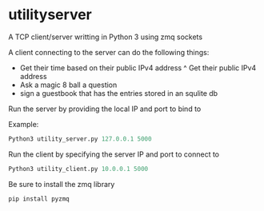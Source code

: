 # utilityserver
A TCP client/server writting in Python 3 using zmq sockets

A client connecting to the server can do the following things:
* Get their time based on their public IPv4 address
^ Get their public IPv4 address
* Ask a magic 8 ball a question
* sign a guestbook that has the entries stored in an squlite db

Run the server by providing the local IP and port to bind to

Example:
```Python
Python3 utility_server.py 127.0.0.1 5000
```
Run the client by specifying the server IP and port to connect to

```Python
Python3 utility_client.py 10.0.0.1 5000
```

Be sure to install the zmq library
```Python
pip install pyzmq
```
